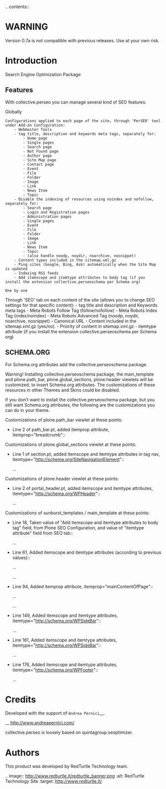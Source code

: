 .. contents::

WARNING
=======

Version 0.7a is not compatible with previous releases. Use at your own risk.


Introduction
============

Search Engine Optimization Package

Features
--------

With collective.perseo you can manage several kind of SEO features.

Globally
~~~~~~~~
Configurations applied to each page of the site, through 'PerSEO' tool under Add-on Configuration:
	- Webmaster Tools
	- tag title, description and keywords meta tags, separately for:
		- Home page
		- Single pages
		- Search page
		- Not Found page
		- Author page
		- Site Map page
		- Contact page
		- Event
		- File
		- Folder
		- Image
		- Link
		- News Item
		- Topic
	- Disable the indexing of resources using noindex and nofollow, separately for:
		- Search page
		- Login and Registration pages
		- Administration pages
		- Single pages
		- Event
		- File
		- Folder
		- Image
		- Link
		- News Item
		- Topic
		- (also handle noodp, noydir, noarchive, nosnippet)
	- Content types included in the sitemap.xml.gz
	- Ping sites (Google, Bing, Ask) automatically when the Site Map is updated
	- Indexing RSS feeds
	- Add itemscope and itemtype attributes to body tag (if you install the extension collective.perseoschema per Schema org)

One by one
~~~~~~~~~~
Through 'SEO' tab on each content of the site (allows you to change SEO settings for that specific content):
	- tag title and description and Keywords meta tags
	- Meta Robots Follow Tag (follow/nofollow)
	- Meta Robots Index Tag (index/noindex)
	- Meta Robots Advanced Tag (noodp, noydir, noarchive, nosnippet)
	- Canonical URL
	- Content included in the sitemap.xml.gz (yes/no).
	- Priority of content in sitemap.xml.gz
	- itemtype attribute (if you install the extension collective.perseoschema per Schema org)

SCHEMA.ORG
----------

For Schema.org attributes add the collective.perseoschema package.

Warning! Installing collective.perseoschema package, the main_template and plone.path_bar, 
plone.global_sections, plone.header viewlets will be customized, to insert Schema.org attributes.
The customizations of these resources in other Themes and Skins could be disabled.

If you don't want to install the collective.perseoschema package, but you still want Schema.org
attributes, the following are the customizations you can do in your theme.


Customizations of plone.path_bar viewlet at these points:

- Line 2 of path_bar.pt, added itemprop attribute, itemprop="breadcrumb"::
	
	<div id="portal-breadcrumbs"
		 itemprop="breadcrumb"
	...

Customizations of plone.global_sections viewlet at these points:

- Line 1 of section.pt,
  added itemscope and itemtype attributes in tag nav, itemtype="http://schema.org/SiteNavigationElement"::
	
	<nav itemscope="itemscope"
		 itemtype="http://schema.org/SiteNavigationElement">
		 ...
	</nav>

Customizations of plone.header viewlet at these points:

- Line 2 of portal_header.pt,
  added itemscope and itemtype attributes, itemtype="http://schema.org/WPHeader"::
	
	<div id="portal-header"
		 itemscope="itemscope"
	     itemtype="http://schema.org/WPHeader">
	     ...
     
Customizations of sunburst_templates / main_template at these points:

- Line 18, Taken value of "Add itemscope and itemtype attributes to body tag" field,
  from Plone SEO Configuration, and value of "itemtype attribute" field from SEO tab::
  	
	...
	<html xmlns="http://www.w3.org/1999/xhtml" 
	    tal:define="
	        ...
	        perseo_context nocall: context/@@perseo-context;
			itemscope_itemtype python:perseo_context.perseo_itemscope_itemtype();
			itemtype python:perseo_context.perseo_itemtype()"
	...

- Line 61, Added itemscope and itemtype attributes (according to previous values)::
	
	...
	<body ...
	    tal:attributes="...
	                    itemscope python:itemscope_itemtype and 'itemscope' or None;
	                    itemtype python:itemscope_itemtype and itemtype or None">
	...

- Line 94, Added itemprop attribute, itemprop="mainContentOfPage"::
	
	...
	<div id="content" itemprop="mainContentOfPage">
	...

- Line 149, Added itemscope and itemtype attributes, itemtype="http://schema.org/WPSideBar"::
	
	...
	<div id="portal-column-one"
		itemscope="itemscope"
		itemtype="http://schema.org/WPSideBar"
	...

- Line 161, Added itemscope and itemtype attributes, itemtype="http://schema.org/WPSideBar"::
	
	...
	<div id="portal-column-two"
		itemscope="itemscope"
		itemtype="http://schema.org/WPSideBar"
	...

- Line 176, Added itemscope and itemtype attributes, itemtype="http://schema.org/WPFooter"::
	
	...
	<div itemscope="itemscope" itemtype="http://schema.org/WPFooter">
		<div tal:replace="structure provider:plone.portalfooter" />
	</div>


Credits
=======

Developed with the support of `Andrea Pernici`__.

__ http://www.andreapernici.com/

collective.perseo is loosely based on quintagroup.seoptimizer.

Authors
=======

This product was developed by RedTurtle Technology team.

.. image:: http://www.redturtle.it/redturtle_banner.png
   :alt: RedTurtle Technology Site
   :target: http://www.redturtle.it/

